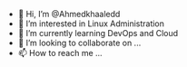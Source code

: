 - 👋 Hi, I’m @Ahmedkhaaledd
- 👀 I’m interested in Linux Administration
- 🌱 I’m currently learning DevOps and Cloud 
- 💞️ I’m looking to collaborate on ...
- 📫 How to reach me ...

<!---
Ahmedkhaaledd/Ahmedkhaaledd is a ✨ special ✨ repository because its `README.md` (this file) appears on your GitHub profile.
You can click the Preview link to take a look at your changes.
--->

